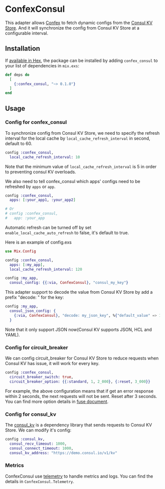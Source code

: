 # ConfexConsul
This adapter allows [Confex](https://github.com/Nebo15/confex) to fetch dynamic configs from the [Consul KV Store](https://www.consul.io/docs/dynamic-app-config/kv).
And it will synchronize the config from Consul KV Store at a configurable interval. 

## Installation

If [available in Hex](https://hex.pm/docs/publish), the package can be installed
by adding `confex_consul` to your list of dependencies in `mix.exs`:

```elixir
def deps do
  [
    {:confex_consul, "~> 0.1.0"}
  ]
end
```
## Usage
### Config for confex_consul
To synchronize config from Consul KV Store, we need to specify the refresh interval for the local cache by `local_cache_refresh_interval` in second, default to 60.
```elixir
config :confex_consul,
  local_cache_refresh_interval: 10
```
Note that the minimum value of `local_cache_refresh_interval` is 5 in order to preventing consul KV overloads.

We also need to tell confex_consul which apps' configs need to be refreshed by `apps` or `app`.
```elixir
config :confex_consul,
  apps: [:your_app1, :your_app2]

# Or
# config :confex_consul,
#   app: :your_app
```
Automatic refresh can be turned off by set `enable_local_cache_auto_refresh` to false, it's default to true.

Here is an example of config.exs
```elixir
use Mix.Config

config :confex_consul,
  apps: [:my_app],
  local_cache_refresh_interval: 120

config :my_app,
  consul_config: {{:via, ConfexConsul}, "consul_my_key"}
```

This adapter support to decode the value from Consul KV Store by add a prefix "decode: " for the key:
```elixir
config :my_app,
  consul_json_config: {
    {:via, ConfexConsul}, "decode: my_json_key", %{"default_value" => 1}
  }
```
Note that it only support JSON now(Consul KV supports JSON, HCL and YAML).

### Config for circuit_breaker
We can config circuit_breaker for Consul KV Store to reduce requests when Consul KV has issue, it will work for every key.
```elixir
config :confex_consul,
  circuit_breaker_switch: true,
  circuit_breaker_option: {{:standard, 1, 2_000}, {:reset, 3_000}}
```
For example, the above configuration means that if get an error response within 2 seconds, the next requests will not be sent. Reset after 3 seconds.  
You can find more option details in [fuse document](https://hexdocs.pm/fuse/).

### Config for consul_kv
The [consul_kv](https://github.com/elixir-consul/consul_kv) is a dependency library that sends requests to Consul KV Store. We can modify it's config:
```elixir
config :consul_kv,
  consul_recv_timeout: 1000,
  consul_connect_timeout: 1000,
  consul_kv_address: "https://demo.consul.io/v1/kv"
```

### Metrics
ConfexConsul use [telemetry](https://github.com/beam-telemetry/telemetry) to handle metrics and logs. You can find the details in `ConfexConsul.Telemetry`. 
